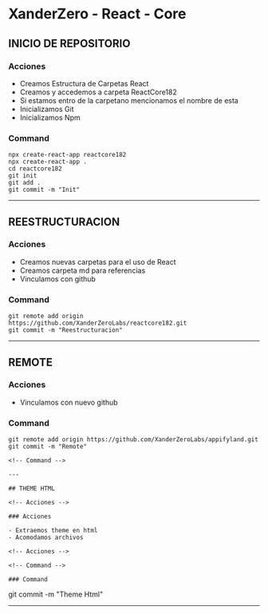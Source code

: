 # XanderZero - React - Core

## INICIO DE REPOSITORIO

<!-- Acciones -->

### Acciones

- Creamos Estructura de Carpetas React
- Creamos y accedemos a carpeta ReactCore182
- Si estamos entro de la carpetano mencionamos el nombre de esta
- Inicializamos Git
- Inicializamos Npm

<!-- Acciones -->

<!-- Command -->

### Command

```
npx create-react-app reactcore182 
npx create-react-app . 
cd reactcore182
git init
git add .
git commit -m "Init"
```

<!-- Command -->

---

## REESTRUCTURACION

<!-- Acciones -->

### Acciones

- Creamos nuevas carpetas para el uso de React
- Creamos carpeta md para referencias
- Vinculamos con github

<!-- Acciones -->

<!-- Command -->

### Command

```
git remote add origin https://github.com/XanderZeroLabs/reactcore182.git
git commit -m "Reestructuracion"
```

<!-- Command -->

---

## REMOTE

<!-- Acciones -->

### Acciones

- Vinculamos con nuevo github

<!-- Acciones -->

<!-- Command -->

### Command

```
git remote add origin https://github.com/XanderZeroLabs/appifyland.git
git commit -m "Remote"

<!-- Command -->

---

## THEME HTML

<!-- Acciones -->

### Acciones

- Extraemos theme en html
- Acomodamos archivos

<!-- Acciones -->

<!-- Command -->

### Command

```
git commit -m "Theme Html"

<!-- Command -->

---
